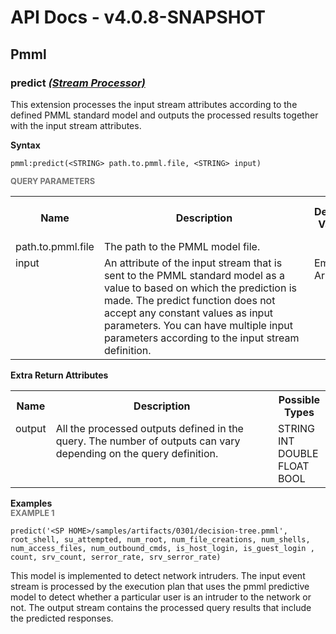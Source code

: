 # API Docs - v4.0.8-SNAPSHOT

## Pmml

### predict *<a target="_blank" href="https://wso2.github.io/siddhi/documentation/siddhi-4.0/#stream-processor">(Stream Processor)</a>*

<p style="word-wrap: break-word">This extension processes the input stream attributes according to the defined PMML standard model and outputs the processed results together with the input stream attributes.</p>

<span id="syntax" class="md-typeset" style="display: block; font-weight: bold;">Syntax</span>
```
pmml:predict(<STRING> path.to.pmml.file, <STRING> input)
```

<span id="query-parameters" class="md-typeset" style="display: block; color: rgba(0, 0, 0, 0.54); font-size: 12.8px; font-weight: bold;">QUERY PARAMETERS</span>
<table>
    <tr>
        <th>Name</th>
        <th style="min-width: 20em">Description</th>
        <th>Default Value</th>
        <th>Possible Data Types</th>
        <th>Optional</th>
        <th>Dynamic</th>
    </tr>
    <tr>
        <td style="vertical-align: top">path.to.pmml.file</td>
        <td style="vertical-align: top; word-wrap: break-word">The path to the PMML model file.<br></td>
        <td style="vertical-align: top"></td>
        <td style="vertical-align: top">STRING</td>
        <td style="vertical-align: top">No</td>
        <td style="vertical-align: top">No</td>
    </tr>
    <tr>
        <td style="vertical-align: top">input</td>
        <td style="vertical-align: top; word-wrap: break-word">An attribute of the input stream that is sent to the PMML standard model as a value to based on which the prediction is made. The predict function does not accept any constant values as input parameters. You can have multiple input parameters according to the input stream definition.</td>
        <td style="vertical-align: top">Empty Array</td>
        <td style="vertical-align: top">STRING</td>
        <td style="vertical-align: top">Yes</td>
        <td style="vertical-align: top">No</td>
    </tr>
</table>
<span id="extra-return-attributes" class="md-typeset" style="display: block; font-weight: bold;">Extra Return Attributes</span>
<table>
    <tr>
        <th>Name</th>
        <th style="min-width: 20em">Description</th>
        <th>Possible Types</th>
    </tr>
    <tr>
        <td style="vertical-align: top">output</td>
        <td style="vertical-align: top; word-wrap: break-word">All the processed outputs defined in the query. The number of outputs can vary depending on the query definition.</td>
        <td style="vertical-align: top">STRING<br>INT<br>DOUBLE<br>FLOAT<br>BOOL</td>
    </tr>
</table>

<span id="examples" class="md-typeset" style="display: block; font-weight: bold;">Examples</span>
<span id="example-1" class="md-typeset" style="display: block; color: rgba(0, 0, 0, 0.54); font-size: 12.8px; font-weight: bold;">EXAMPLE 1</span>
```
predict('<SP HOME>/samples/artifacts/0301/decision-tree.pmml', root_shell, su_attempted, num_root, num_file_creations, num_shells, num_access_files, num_outbound_cmds, is_host_login, is_guest_login , count, srv_count, serror_rate, srv_serror_rate)
```
<p style="word-wrap: break-word">This model is implemented to detect network intruders. The input event stream is processed by the execution plan that uses the pmml predictive model to detect whether a particular user is an intruder to the network or not. The output stream contains the processed query results that include the predicted responses.</p>

